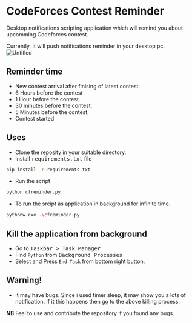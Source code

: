 # CodeForces Contest Reminder
Desktop notifications scripting application which will remind you about upcomming Codeforces contest.

Currently, It will push notifications reminder in your desktop pc. <br/>
![Untitled](https://user-images.githubusercontent.com/17263976/132727396-9c515aa9-9879-485f-bbff-2b3f3e38bc9f.png)

## Reminder time
- New contest arrival after finising of latest contest.
- 6 Hours before the contest
- 1 Hour before the contest.
- 30 minutes before the contest.
- 5 Minutes before the contest.
- Contest started

## Uses
- Clone the reposity in your suitable directory.
- Install <kbd>requirements.txt</kbd> file
```bash
pip install -r requirements.txt
```
- Run the script
```bash
python cfreminder.py
```
- To run the srcipt as application in background for infinite time.
```bash
pythonw.exe .\cfreminder.py
```
## Kill the application from background
- Go to <kbd>Taskbar > Task Manager</kbd>
- Find `Python` from <kbd> Background Processes </kbd>
- Select and Press `End Task` from bottom right button.

## Warning!
- It may have bugs. Since i used timer sleep, it may show you a lots of notification. If it this happens then [go](#Kill-the-application-from-background) to the above killing process. 

**NB** Feel to use and contribute the repository if you found any bugs.
